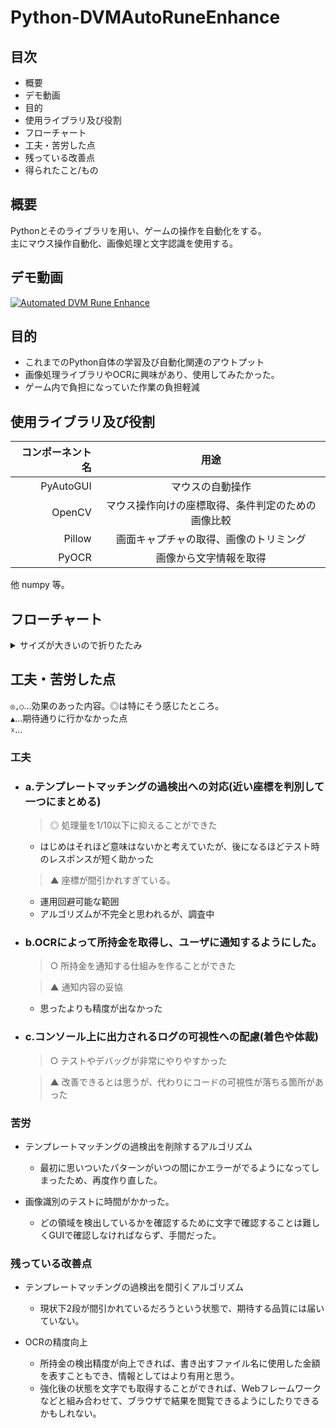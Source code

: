 # Python-DVMAutoRuneEnhance

## 目次
+ 概要
+ デモ動画
+ 目的
+ 使用ライブラリ及び役割
+ フローチャート
+ 工夫・苦労した点
+ 残っている改善点
+ 得られたこと/もの  

## 概要
  
Pythonとそのライブラリを用い、ゲームの操作を自動化をする。  
主にマウス操作自動化、画像処理と文字認識を使用する。

## デモ動画

[![Automated DVM Rune Enhance](https://img.youtube.com/vi/fQdml7Xbw2A/0.jpg)](https://www.youtube.com/watch?v=fQdml7Xbw2A)

## 目的

+ これまでのPython自体の学習及び自動化関連のアウトプット  
+ 画像処理ライブラリやOCRに興味があり、使用してみたかった。
+ ゲーム内で負担になっていた作業の負担軽減

## 使用ライブラリ及び役割

|コンポーネント名|用途|
|---:|:---:|
|PyAutoGUI|マウスの自動操作|
|OpenCV|マウス操作向けの座標取得、条件判定のための画像比較|
|Pillow|画面キャプチャの取得、画像のトリミング|
|PyOCR|画像から文字情報を取得|  
  

他 numpy 等。  
  

## フローチャート

<details><summary>サイズが大きいので折りたたみ</summary>

![フローチャート](https://github.com/StarsandLabo/Python-DVMAutoRuneEnhance/blob/main/program/flowchart_2022-04-17.jpg)  

</details>

## 工夫・苦労した点

`◎,○`…効果のあった内容。◎は特にそう感じたところ。  
`▲`…期待通りに行かなかった点  
`☓`…

### 工夫  

+ ### a.テンプレートマッチングの過検出への対応(近い座標を判別して一つにまとめる)  
    > ◎ 処理量を1/10以下に抑えることができた  
    + はじめはそれほど意味はないかと考えていたが、後になるほどテスト時のレスポンスが短く助かった
    
    > ▲ 座標が間引かれすぎている。  
    + 運用回避可能な範囲  
    + アルゴリズムが不完全と思われるが、調査中  
    
+ ### b.OCRによって所持金を取得し、ユーザに通知するようにした。  
    > ○ 所持金を通知する仕組みを作ることができた  

    > ▲ 通知内容の妥協  
    + 思ったよりも精度が出なかった  

+ ### c.コンソール上に出力されるログの可視性への配慮(着色や体裁)  
    > ○ テストやデバッグが非常にやりやすかった  

    > ▲ 改善できるとは思うが、代わりにコードの可視性が落ちる箇所があった  

### 苦労

+ テンプレートマッチングの過検出を削除するアルゴリズム  
  + 最初に思いついたパターンがいつの間にかエラーがでるようになってしまったため、再度作り直した。

+ 画像識別のテストに時間がかかった。  
  + どの領域を検出しているかを確認するために文字で確認することは難しくGUIで確認しなければならず、手間だった。  




### 残っている改善点

+ テンプレートマッチングの過検出を間引くアルゴリズム  
  + 現状下2段が間引かれているだろうという状態で、期待する品質には届いていない。  

+ OCRの精度向上  
  + 所持金の検出精度が向上できれば、書き出すファイル名に使用した金額を表すこともでき、情報としてはより有用と思う。  
  + 強化後の状態を文字でも取得することができれば、Webフレームワークなどと組み合わせて、ブラウザで結果を閲覧できるようにしたりできるかもしれない。  


